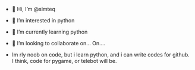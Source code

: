 - 👋 Hi, I’m @simteq
- 👀 I’m interested in python
- 🌱 I’m currently learning python
- 💞️ I’m looking to collaborate on... On.... 

- Im rly noob on code, but i learn python, and i can write codes for github. 
I think, code for pygame, or telebot will be. 
<!---
simteq/simteq is a ✨ special ✨ repository because its `README.md` (this file) appears on your GitHub profile.
You can click the Preview link to take a look at your changes.
--->
